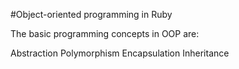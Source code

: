 #Object-oriented programming in Ruby

The basic programming concepts in OOP are:

Abstraction
Polymorphism
Encapsulation
Inheritance
